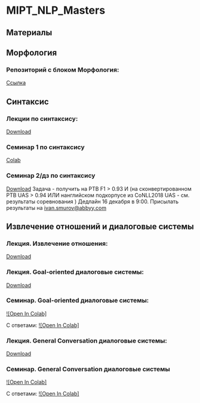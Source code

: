 # MIPT_NLP_Masters

## Материалы

## Морфология
### Репозиторий с блоком Морфология:
[Ссылка](https://github.com/Sdernal/Morphology)

## Синтаксис
### Лекции по синтаксису:
[Download](https://github.com/Shnurre/MIPT_NLP_Masters/blob/master/Syntactic_Parsing_new.pptx)

### Семинар 1 по синтаксису
[Colab](https://colab.research.google.com/drive/1K2IAbXOXbrqi2YCbbJ6OHxKGhHc8tdbM)

### Семинар 2/дз по синтаксису
[Download](https://github.com/Shnurre/MIPT_NLP_Masters/blob/master/prepare_seminar.sh)
Задача - получить на PTB F1 > 0.93  И (на сконвертированном PTB UAS > 0.94 ИЛИ нанглийском подкорпусе из CoNLL2018 UAS - см. результаты соревнования )
Дедлайн 16 декабря в 9:00. Присылать результаты на ivan.smurov@abbyy.com

## Извлечение отношений и диалоговые системы
### Лекция. Извлечение отношения:
[Download](https://github.com/Shnurre/MIPT_NLP_Masters/blob/master/relation_extraction.pptx)

### Лекция. Goal-oriented диалоговые системы:
[Download](https://github.com/Shnurre/MIPT_NLP_Masters/blob/master/Goal-oriented_диалоговые_движки.pdf)

### Семинар. Goal-oriented диалоговые системы:
[![Open In Colab]](https://https://colab.research.google.com/drive/1t8RRJJ0HC8FsDi_Y9DQ9XOkiNVxu84Fb)

С ответами:
[![Open In Colab]](https://colab.research.google.com/drive/1fnYG0dhrLZlVVmOeTdkDpD0sTldISRrp)


### Лекция. General Conversation диалоговые системы:
[Download](https://github.com/Shnurre/MIPT_NLP_Masters/blob/master/%D0%A3%D1%87%D0%B8%D0%BC_%D1%81%D0%B5%D1%82%D1%8C_%D0%A1%D0%B2%D0%B5%D1%82%D1%81%D0%BA%D0%BE%D0%B8%CC%86_%D0%91%D0%B5%D1%81%D0%B5%D0%B4%D0%B5.pdf)

### Семинар. General Conversation диалоговые системы
[![Open In Colab]](https://colab.research.google.com/drive/1HvAgWHvMYx1esczziKmskKxWg2bpuDN7)

С ответами:
[![Open In Colab]](https://colab.research.google.com/drive/1yVqtIpZq3mGEOwtv1YZnPeasqGOzuqjh)
